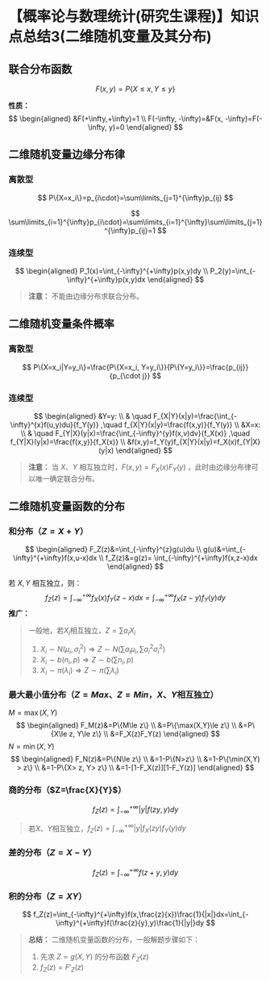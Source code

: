 # 【概率论与数理统计(研究生课程)】知识点总结3(二维随机变量及其分布)

## 联合分布函数

$$
F(x,y)=P\{X\le x, Y\le y\}
$$

**性质：**
$$
\begin{aligned}
&F(+\infty,+\infty)=1 \\
F(-\infty, -\infty)=&F(x, -\infty)=F(-\infty, y)=0
\end{aligned}
$$

## 二维随机变量边缘分布律

### 离散型

$$
P\{X=x_i\}=p_{i\cdot}=\sum\limits_{j=1}^{\infty}p_{ij}
$$

$$
\sum\limits_{i=1}^{\infty}p_{i\cdot}=\sum\limits_{i=1}^{\infty}\sum\limits_{j=1}^{\infty}p_{ij}=1
$$

### 连续型

$$
\begin{aligned}
P_1(x)=\int_{-\infty}^{+\infty}p(x,y)dy \\
P_2(y)=\int_{-\infty}^{+\infty}p(x,y)dx
\end{aligned}
$$

> **注意：** 不能由边缘分布求联合分布。

## 二维随机变量条件概率

### 离散型

$$
P\{X=x_i|Y=y_i\}=\frac{P\{X=x_i, Y=y_i\}}{P\{Y=y_i\}}=\frac{p_{ij}}{p_{\cdot j}}
$$

### 连续型

$$
\begin{aligned}
&Y=y: \\
& \quad F_{X|Y}(x|y)=\frac{\int_{-\infty}^{x}f(u,y)du}{f_Y(y)} ,\quad f_{X|Y}(x|y)=\frac{f(x,y)}{f_Y(y)} \\
&X=x: \\
& \quad F_{Y|X}(y|x)=\frac{\int_{-\infty}^{y}f(x,v)dv}{f_X(x)} ,\quad f_{Y|X}(y|x)=\frac{f(x,y)}{f_X(x)} \\
&f(x,y)=f_Y(y)f_{X|Y}(x|y)=f_X(x)f_{Y|X}(y|x)
\end{aligned}
$$

>  **注意：** 当 $X、Y$ 相互独立时，$F(x,y)=F_X(x)F_Y(y)$ ，此时由边缘分布律可以唯一确定联合分布。

## 二维随机变量函数的分布

### 和分布（$Z=X+Y$）

$$
\begin{aligned}
F_Z(z)&=\int_{-\infty}^{z}g(u)du \\
g(u)&=\int_{-\infty}^{+\infty}f(x,u-x)dx \\
f_Z(z)&=g(z)= \int_{-\infty}^{+\infty}f(x,z-x)dx
\end{aligned}
$$

若 $X,Y$ 相互独立，则：
$$
f_Z(z)=\int_{-\infty}^{+\infty}f_X(x)f_Y(z-x)dx=\int_{-\infty}^{+\infty}f_X(z-y)f_Y(y)dy
$$
**推广：**

> 一般地，若$X_i$相互独立，$Z=\sum a_iX_i$
>
> 1. $X_i \sim N(\mu_i, \sigma_i^2) \Longrightarrow Z \sim N(\sum a_i\mu_i,\sum a_i^2\sigma_i^2)$
> 2. $X_i \sim b(n_i, p) \Longrightarrow Z \sim b(\sum n_i,p)$
> 3. $X_i \sim \pi(\lambda_i) \Longrightarrow Z \sim \pi(\sum \lambda_i)$

### 最大最小值分布（$Z=Max、Z=Min$，$X、Y$相互独立）

$M=\max(X,Y)$
$$
\begin{aligned}
F_M(z)&=P\{M\le z\} \\ 
&=P\{\max(X,Y)\le z\} \\
&=P\{X\le z, Y\le z\} \\
&=F_X(z)F_Y(z)
\end{aligned}
$$
$N=\min(X,Y)$
$$
\begin{aligned}
F_N(z)&=P\{N\le z\} \\ 
&=1-P\{N>z\} \\
&=1-P\{\min(X,Y) > z\} \\
&=1-P\{X> z, Y> z\} \\
&=1-[1-F_X(z)][1-F_Y(z)]
\end{aligned}
$$

### 商的分布（$Z=\frac{X}{Y}$）

$$
f_Z(z)=\int_{-\infty}^{+\infty}|y|f(zy,y)dy
$$

>  若$X、Y$相互独立，$f_Z(z)=\int_{-\infty}^{+\infty}|y|f_X(zy)f_Y(y)dy$

### 差的分布（$Z=X-Y$）

$$
f_Z(z)=\int_{-\infty}^{+\infty}f(z+y, y)dy
$$

### 积的分布（$Z=XY$）

$$
f_Z(z)=\int_{-\infty}^{+\infty}f(x,\frac{z}{x})\frac{1}{|x|}dx=\int_{-\infty}^{+\infty}f(\frac{z}{y},y)\frac{1}{|y|}dy
$$

> **总结：** 二维随机变量函数的分布，一般解题步骤如下：
>
> 1. 先求 $Z=g(X,Y)$ 的分布函数 $F_Z(z)$
> 2. $f_Z(z)=F'_Z(z)$

